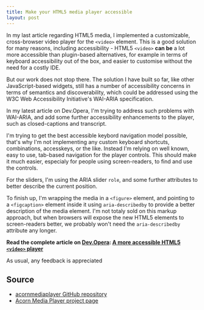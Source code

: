 ```yaml
---
title: Make your HTML5 media player accessible
layout: post
---
```


In my last article regarding HTML5 media, I implemented a customizable, cross-browser video player for the `<video>` element. This is a good solution for many reasons, including accessibility - HTML5 `<video>` **can be** a lot more accessible than plugin-based alternatives, for example in terms of keyboard accessibility out of the box, and easier to customise without the need for a costly IDE.

But our work does not stop there. The solution I have built so far, like other JavaScript-based widgets, still has a number of accessibility concerns in terms of semantics and discoverability, which could be addressed using the W3C Web Accessibility Initiative's WAI-ARIA specification.

In my latest article on Dev.Opera, I'm trying to address such problems with WAI-ARIA, and add some further accessibility enhancements to the player, such as closed-captions and transcript.

I'm trying to get the best accessible keybord navigation model possible, that's why I'm not implementing any custom keyboard shortcuts, combinations, accesskeys, or the like. Instead I'm relying on well known, easy to use, tab-based navigation for the player controls. This should make it much easier, especialy for people using screen-readers, to find and use the controls.

For the sliders, I'm using the ARIA slider `role`, and some further attributes to better describe the current position.

To finish up, I'm wrapping the media in a `<figure>` element, and pointing to a `<figcaption>` element inside it using `aria-describedby` to provide a better description of the media element. I'm not totaly sold on this markup approach, but when browsers will expose the new HTML5 elements to screen-readers better, we probably won't need the `aria-describedby` attribute any longer.

**Read the complete article on [Dev.Opera](http://dev.opera.com/): [A more accessible HTML5 `<video>` player](http://dev.opera.com/articles/view/more-accessible-html5-video-player/)**

As usual, any feedback is appreciated


Source
------
* [acornmediaplayer GitHub repository](https://github.com/ghinda/acornmediaplayer/)
* [Acorn Media Player project page](http://ghinda.net/acornmediaplayer/)
